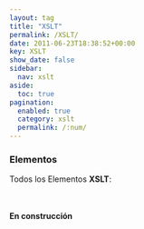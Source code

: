 ```yaml
---
layout: tag
title: "XSLT"
permalink: /XSLT/
date: 2011-06-23T18:38:52+00:00
key: XSLT
show_date: false
sidebar:
  nav: xslt
aside:
  toc: true
pagination: 
  enabled: true
  category: xslt
  permalink: /:num/    
---
```


<h3>Elementos</h3>
Todos los Elementos <strong>XSLT</strong>:

<br/><br/>
<strong>En construcción</strong>